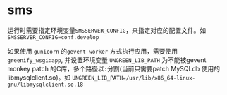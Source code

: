 # sms


运行时需要指定环境变量`SMSSERVER_CONFIG`，来指定对应的配置文件。如 `SMSSERVER_CONFIG=conf.develop`

如果使用 `gunicorn` 的`gevent worker` 方式执行应用，需要使用 `greenify_wsgi:app`, 并设置环境变量 `UNGREEN_LIB_PATH` 为不能被gevent monkey patch 的C库，多个路径以`:`分割(当前只需要patch MySQLdb 使用的libmysqlclient.so)。如 `UNGREEN_LIB_PATH=/usr/lib/x86_64-linux-gnu/libmysqlclient.so.18`
